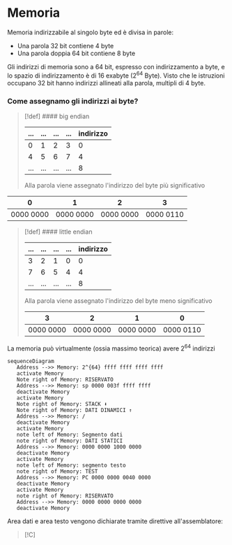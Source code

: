 # Memoria
Memoria indirizzabile al singolo byte ed è divisa in parole:
 - Una parola $32$ bit contiene $4$ byte
 - Una parola doppia $64$ bit contiene $8$ byte

Gli indirizzi di memoria sono a 64 bit, espresso con indirizzamento a byte, e lo spazio di indirizzamento è di 16 exabyte ($2^{64}$ Byte).
Visto che le istruzioni occupano 32 bit hanno indirizzi allineati alla parola, multipli di 4 byte.

### Come assegnamo gli indirizzi ai byte?

>[!def] #### big endian
>
>...|...|...|...|indirizzo
>---|-|-|-|-|
>0|1|2|3|0
>4|5|6|7|4
>...|...|...|...|8
>Alla parola viene assegnato l'indirizzo del byte più significativo
>
0|1|2|3
-|-|-|-
0000 0000|0000 0000| 0000 0000 | 0000 0110




>[!def] #### little endian
>
>|...|...|...|...|indirizzo
>---|---|---|---|---
>3|2|1|0|0
>7|6|5|4|4
>...|...|...|...|8
>Alla parola viene assegnato l'indirizzo del byte meno significativo
>
>3|2|1|0
>-|-|-|-
>0000 0000|0000 0000| 0000 0000 | 0000 0110


La memoria può virtualmente (ossia massimo teorica) avere $2^{64}$ indirizzi

```mermaid
sequenceDiagram
   Address -->> Memory: 2^{64} ffff ffff ffff ffff
   activate Memory
   Note right of Memory: RISERVATO
   Address -->> Memory: sp 0000 003f ffff ffff
   deactivate Memory
   activate Memory
   Note right of Memory: STACK ⬇
   Note right of Memory: DATI DINAMICI ↑
   Address -->> Memory: /
   deactivate Memory
   activate Memory
   note left of Memory: Segmento dati   
   note right of Memory: DATI STATICI
   Address -->> Memory: 0000 0000 1000 0000
   deactivate Memory
   activate Memory
   note left of Memory: segmento testo
   note right of Memory: TEST
   Address -->> Memory: PC 0000 0000 0040 0000
   deactivate Memory
   activate Memory
   note right of Memory: RISERVATO
   Address -->> Memory: 0000 0000 0000 0000
   deactivate Memory

```


Area dati e area testo vengono dichiarate tramite direttive all'assemblatore: 

>[!C]

